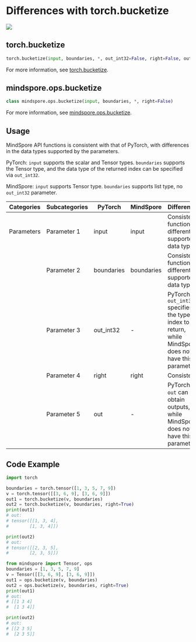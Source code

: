 # Differences with torch.bucketize

<a href="https://gitee.com/mindspore/docs/blob/r2.1/docs/mindspore/source_en/note/api_mapping/pytorch_diff/bucketize.md" target="_blank"><img src="https://mindspore-website.obs.cn-north-4.myhuaweicloud.com/website-images/r2.1/resource/_static/logo_source_en.png"></a>

## torch.bucketize

```python
torch.bucketize(input, boundaries, *, out_int32=False, right=False, out=None)
```

For more information, see [torch.bucketize](https://pytorch.org/docs/1.8.1/torch.html#torch.bucketize).

## mindspore.ops.bucketize

```python
class mindspore.ops.bucketize(input, boundaries, *, right=False)
```

For more information, see [mindspore.ops.bucketize](https://mindspore.cn/docs/en/r2.1/api_python/ops/mindspore.ops.bucketize.html#mindspore.ops.bucketize).

## Usage

MindSpore API functions is consistent with that of PyTorch, with differences in the data types supported by the parameters.

PyTorch: `input` supports the scalar and Tensor types. `boundaries` supports the Tensor type, and the data type of the returned index can be specified via `out_int32`.

MindSpore: `input` supports Tensor type. `boundaries` supports list type, no `out_int32` parameter.

| Categories | Subcategories |PyTorch | MindSpore | Difference |
| --- | ---   | ---   | ---        |---  |
| Parameters | Parameter 1 | input   | input         | Consistent functiona, different supported data types                    |
|      | Parameter 2 | boundaries   | boundaries      | Consistent function, different supported data types |
|      | Parameter 3 | out_int32   | - | PyTorch `out_int32` specifies the type of index to return, while MindSpore does not have this parameter. |
|      | Parameter 4 | right   | right | Consistent |
|      | Parameter 5 | out   | -         | PyTorch `out` can obtain outputs, while MindSpore does not have this parameter.|

## Code Example

```python
import torch

boundaries = torch.tensor([1, 3, 5, 7, 9])
v = torch.tensor([[3, 6, 9], [3, 6, 9]])
out1 = torch.bucketize(v, boundaries)
out2 = torch.bucketize(v, boundaries, right=True)
print(out1)
# out:
# tensor([[1, 3, 4],
#        [1, 3, 4]])

print(out2)
# out:
# tensor([[2, 3, 5],
#        [2, 3, 5]])

from mindspore import Tensor, ops
boundaries = [1, 3, 5, 7, 9]
v = Tensor([[3, 6, 9], [3, 6, 9]])
out1 = ops.bucketize(v, boundaries)
out2 = ops.bucketize(v, boundaries, right=True)
print(out1)
# out:
# [[1 3 4]
#  [1 3 4]]

print(out2)
# out:
# [[2 3 5]
#  [2 3 5]]
```